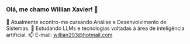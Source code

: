 ### Olá, me chamo Willian Xavier! 👋
🌱 Atualmente econtro-me cursando Análise e Desenvolvimento de Sistemas.
🔭 Estudando LLMs e tecnologias voltadas à área de inteligência artificial.
📫 E-mail: willian203@hotmail.com

<!--
**Willian-Xavier/Willian-Xavier** is a ✨ _special_ ✨ repository because its `README.md` (this file) appears on your GitHub profile.

Here are some ideas to get you started:

- 🔭 I’m currently working on ...
- 🌱 I’m currently learning ...
- 👯 I’m looking to collaborate on ...
- 🤔 I’m looking for help with ...
- 💬 Ask me about ...
- 📫 How to reach me: ...
- 😄 Pronouns: ...
- ⚡ Fun fact: ...
-->
